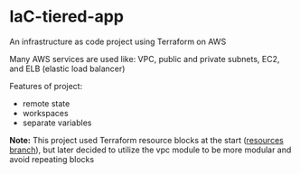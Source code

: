 # IaC-tiered-app

An infrastructure as code project using Terraform on AWS

Many AWS services are used like: VPC, public and private subnets, EC2, and ELB (elastic load balancer)

Features of project:
- remote state
- workspaces
- separate variables

**Note:**
This project used Terraform resource blocks at the start ([resources branch](https://github.com/jupiter-commits/IaC-tiered-app/tree/resources)), but later decided to utilize the vpc module to be more modular and avoid repeating blocks